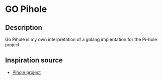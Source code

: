 # GO Pihole

## Description

Go Pihole is my own interpretation of a golang implentation for the Pi-hole project.


## Inspiration source
- [Pihole project](https://github.com/pi-hole/pi-hole)


